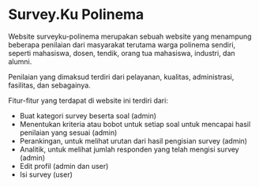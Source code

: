 # Survey.Ku Polinema
Website surveyku-polinema merupakan sebuah website yang menampung beberapa penilaian dari masyarakat terutama warga polinema sendiri, seperti mahasiswa, dosen, tendik, orang tua mahasiswa, industri, dan alumni. 

Penilaian yang dimaksud terdiri dari pelayanan, kualitas, administrasi, fasilitas, dan sebagainya.

Fitur-fitur yang terdapat di website ini terdiri dari: 
- Buat kategori survey beserta soal (admin)
- Menentukan kriteria atau bobot untuk setiap soal untuk mencapai hasil penilaian yang sesuai (admin)
- Perankingan, untuk melihat urutan dari hasil pengisian survey (admin)
- Analitik, untuk melihat jumlah responden yang telah mengisi survey (admin)
- Edit profil (admin dan user)
- Isi survey (user)